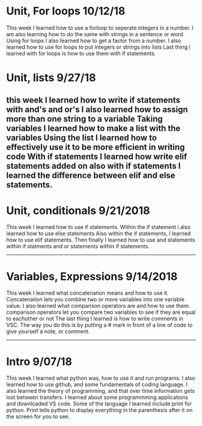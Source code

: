 # Unit, For loops 10/12/18
This week I learned how to use a forloop to seperate integers in a number.
I am also learning how to do the same with strings in a sentence or word.
Using for loops I also learned how to get a factor from a number.
I also learned how to use for loops to put integers or strings into lists
Last thing i learned with for loops is how to use them with if statements.

# Unit, lists 9/27/18

this week I learned how to write if statements with and's and or's
I also learned how to assign more than one string to a variable
Taking variables I learned how to make a list with the variables
Using the list I learned how to effectively use it to be more efficient in writing code
With if statements I learned how write elif statements added on
also with if statements I learned the difference between elif and else statements.
---

# Unit, conditionals 9/21/2018

This week I learned how to use if statements.
Within the if statement i also learned how to use else statements
Also within the if statements, I learned how to use elif statements.
Then finally I learned how to use and statements within if statments
and or statements within if statements.

---

#  Variables, Expressions 9/14/2018

This week I learned what concatenation means and how to use it.
Concatenation lets you combine two or more variables into one variable value.
I also learned what comparison operators are and how to use them.
comparison operators let you compare two variables to see if they are equal to eachother or not
The last thing I learned is how to write comments in VSC.
The way you do this is by putting a # mark in front of a line of code to give yourself a note, or comment.

---

# Intro 9/07/18

This week I learned what python was, how to use it and run programs.
I also learned how to use github, and some fundamentals of coding language.
I also learned the theory of programming, and that over time information gets lost between transfers.
I learned about some programmming applications and downloaded VS code.
Some of the language  I learned include print for python.
Print tells python to display everything in the parenthesis after it on the screen for you to see.
